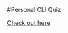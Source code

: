 #Personal CLI Quiz
<p>
<a href="https://replit.com/@nilisha05/project1?embed=1&output=1">Check out here</a>
</p>
